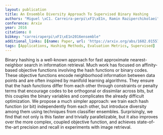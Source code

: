 ```yaml
---
layout: publication
title: An Ensemble Diversity Approach To Supervised Binary Hashing
authors: "Miguel \xC1. Carreira-perpi\xF1\xE1n, Ramin Raziperchikolaei"
conference: Arxiv
year: 2016
citations: 8
bibkey: "carreiraperpi\xF1\xE1n2016ensemble"
additional_links: [{name: Paper, url: 'https://arxiv.org/abs/1602.01557'}]
tags: [Applications, Hashing Methods, Evaluation Metrics, Supervised]
---
```

Binary hashing is a well-known approach for fast approximate nearest-neighbor
search in information retrieval. Much work has focused on affinity-based
objective functions involving the hash functions or binary codes. These
objective functions encode neighborhood information between data points and are
often inspired by manifold learning algorithms. They ensure that the hash
functions differ from each other through constraints or penalty terms that
encourage codes to be orthogonal or dissimilar across bits, but this couples
the binary variables and complicates the already difficult optimization. We
propose a much simpler approach: we train each hash function (or bit)
independently from each other, but introduce diversity among them using
techniques from classifier ensembles. Surprisingly, we find that not only is
this faster and trivially parallelizable, but it also improves over the more
complex, coupled objective function, and achieves state-of-the-art precision
and recall in experiments with image retrieval.
